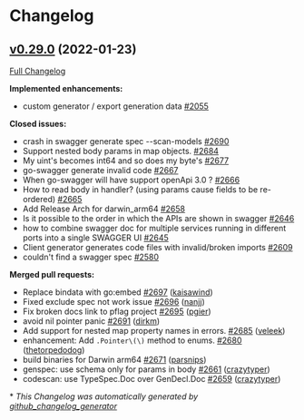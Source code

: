 # Changelog

## [v0.29.0](https://github.com/M15t/go-swagger/tree/v0.29.0) (2022-01-23)

[Full Changelog](https://github.com/M15t/go-swagger/compare/v0.28.0...v0.29.0)

**Implemented enhancements:**

- custom generator / export generation data [\#2055](https://github.com/M15t/go-swagger/issues/2055)

**Closed issues:**

- crash in swagger generate spec --scan-models [\#2690](https://github.com/M15t/go-swagger/issues/2690)
- Support nested body params in map objects. [\#2684](https://github.com/M15t/go-swagger/issues/2684)
- My uint's becomes int64 and so does my byte's [\#2677](https://github.com/M15t/go-swagger/issues/2677)
- go-swagger generate invalid code [\#2667](https://github.com/M15t/go-swagger/issues/2667)
- When go-swagger will have support openApi 3.0 ? [\#2666](https://github.com/M15t/go-swagger/issues/2666)
- How to read body in handler? \(using params cause fields to be re-ordered\) [\#2665](https://github.com/M15t/go-swagger/issues/2665)
- Add Release Arch for darwin_arm64 [\#2658](https://github.com/M15t/go-swagger/issues/2658)
- Is it possible to the order in which the APIs are shown in swagger [\#2646](https://github.com/M15t/go-swagger/issues/2646)
- how to combine swagger doc for multiple services running in different ports into a single SWAGGER UI [\#2645](https://github.com/M15t/go-swagger/issues/2645)
- Client generator generates code files with invalid/broken imports [\#2609](https://github.com/M15t/go-swagger/issues/2609)
- couldn't find a swagger spec [\#2580](https://github.com/M15t/go-swagger/issues/2580)

**Merged pull requests:**

- Replace bindata with go:embed [\#2697](https://github.com/M15t/go-swagger/pull/2697) ([kaisawind](https://github.com/kaisawind))
- Fixed exclude spec not work issue [\#2696](https://github.com/M15t/go-swagger/pull/2696) ([nanjj](https://github.com/nanjj))
- Fix broken docs link to pflag project [\#2695](https://github.com/M15t/go-swagger/pull/2695) ([pgier](https://github.com/pgier))
- avoid nil pointer panic [\#2691](https://github.com/M15t/go-swagger/pull/2691) ([dirkm](https://github.com/dirkm))
- Add support for nested map property names in errors. [\#2685](https://github.com/M15t/go-swagger/pull/2685) ([veleek](https://github.com/veleek))
- enhancement: Add `.Pointer\(\)` method to enums. [\#2680](https://github.com/M15t/go-swagger/pull/2680) ([thetorpedodog](https://github.com/thetorpedodog))
- build binaries for Darwin arm64 [\#2671](https://github.com/M15t/go-swagger/pull/2671) ([parsnips](https://github.com/parsnips))
- genspec: use schema only for params in body [\#2661](https://github.com/M15t/go-swagger/pull/2661) ([crazytyper](https://github.com/crazytyper))
- codescan: use TypeSpec.Doc over GenDecl.Doc [\#2659](https://github.com/M15t/go-swagger/pull/2659) ([crazytyper](https://github.com/crazytyper))

\* _This Changelog was automatically generated by [github_changelog_generator](https://github.com/github-changelog-generator/github-changelog-generator)_
